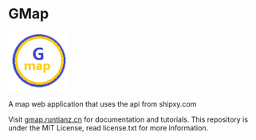 # GMap
<img src="logo.png"/>

A map web application that uses the api from shipxy.com

Visit <a href="http://gmap.runtianz.cn">gmap.runtianz.cn</a> for documentation and tutorials.
This repository is under the MIT License, read license.txt for more information.

